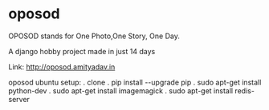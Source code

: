 oposod
======
OPOSOD stands for One Photo,One Story, One Day.


A django hobby project made in just 14 days


Link: http://oposod.amityadav.in

oposod ubuntu setup:
	. clone
	. pip install --upgrade pip
	. sudo apt-get install python-dev
	. sudo apt-get install imagemagick
	. sudo apt-get install redis-server
